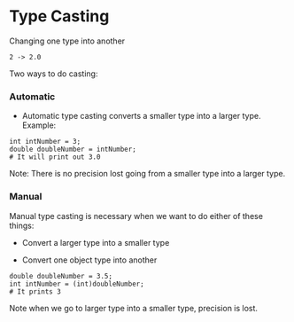 # Type Casting

Changing one type into another

```
2 -> 2.0
```

Two ways to do casting:

### Automatic

* Automatic type casting converts a smaller type into a larger type. Example:
  
```
int intNumber = 3;
double doubleNumber = intNumber;
# It will print out 3.0

```
Note: There is no precision lost going from a smaller type into a larger type. 




### Manual 
Manual type casting is necessary when we want to do either of these things:

* Convert a larger type into a smaller type

* Convert one object type into another
```
double doubleNumber = 3.5;
int intNumber = (int)doubleNumber;
# It prints 3

```
Note when we go to larger type into a smaller type, precision is lost. 

